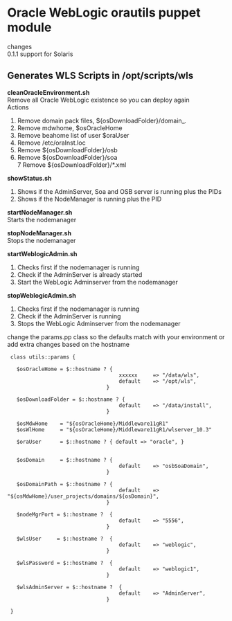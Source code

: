 Oracle WebLogic orautils puppet module
=======================================================

changes  
0.1.1 support for Solaris


Generates WLS Scripts in /opt/scripts/wls
-----------------------------------------

**cleanOracleEnvironment.sh**  
Remove all Oracle WebLogic existence so you can deploy again  
Actions  
1. Remove domain pack files, ${osDownloadFolder}/domain_*.*  
2. Remove mdwhome, $osOracleHome  
3. Remove beahome list of user $oraUser  
4. Remove /etc/oraInst.loc  
5. Remove ${osDownloadFolder}/osb  
6. Remove ${osDownloadFolder}/soa  
7  Remove ${osDownloadFolder}/*.xml  

**showStatus.sh**  
1. Shows if the AdminServer, Soa and OSB server is running plus the PIDs  
2. Shows if the NodeManager is running plus the PID  

**startNodeManager.sh**  
Starts the nodemanager

**stopNodeManager.sh**  
Stops the nodemanager

**startWeblogicAdmin.sh**  
1. Checks first if the nodemanager is running  
2. Check if the AdminServer is already started  
3. Start the WebLogic Adminserver from the nodemanager   

**stopWeblogicAdmin.sh**  
1. Checks first if the nodemanager is running  
2. Check if the AdminServer is running  
3. Stops the WebLogic Adminserver from the nodemanager  

change the params.pp class so the defaults match with your environment or add extra changes based on the hostname  


     class utils::params {
     
       $osOracleHome = $::hostname ? { 
                                        xxxxxx     => "/data/wls",
                                        default    => "/opt/wls", 
                                    }
     
       $osDownloadFolder = $::hostname ? { 
                                        default    => "/data/install", 
                                    }
     
       $osMdwHome    = "${osOracleHome}/Middleware11gR1"
       $osWlHome     = "${osOracleHome}/Middleware11gR1/wlserver_10.3" 
     
       $oraUser      = $::hostname ? { default => "oracle", }
     
     
       $osDomain     = $::hostname ? { 
                                        default    => "osbSoaDomain", 
                                    }
                                    
       $osDomainPath = $::hostname ? { 
                                        default    => "${osMdwHome}/user_projects/domains/${osDomain}", 
                                    }
     
       $nodeMgrPort = $::hostname ?  { 
                                        default    => "5556", 
                                    }                                 
     
       $wlsUser     = $::hostname ?  { 
                                        default    => "weblogic", 
                                    }                                 
     
       $wlsPassword = $::hostname ?  { 
                                        default    => "weblogic1", 
                                    }       
     
       $wlsAdminServer = $::hostname ?  { 
                                        default    => "AdminServer", 
                                    }       
     
     }         